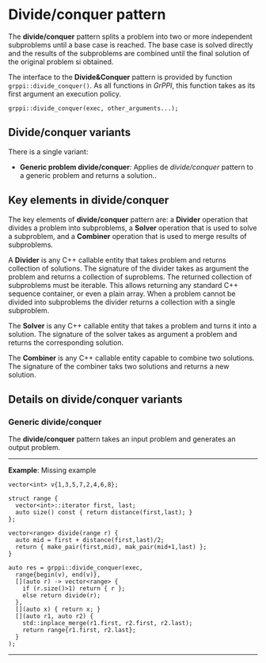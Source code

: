 # Divide/conquer pattern

The **divide/conquer** pattern splits a problem into two or more independent subproblems until a base case is reached. The base case is solved directly and the results of the subproblems are combined until the final solution of the original problem si obtained.

The interface to the **Divide&Conquer** pattern is provided by function `grppi::divide_conquer()`. As all functions in *GrPPI*, this function takes as its first argument an execution policy.

~~~{.cpp}
grppi::divide_conquer(exec, other_arguments...);
~~~

## Divide/conquer variants

There is a single variant:

* **Generic problem  divide/conquer**: Applies de *divide/conquer* pattern to a generic problem and returns a solution..

## Key elements in divide/conquer

The key elements of **divide/conquer** pattern are: a **Divider** operation that divides a problem into subproblems, a **Solver** operation that is used to solve a subproblem, and a **Combiner** operation that is used to merge results of subproblems.

A **Divider** is any C++ callable entity that takes problem and returns collection of solutions. The signature of the divider takes as argument the problem and returns a collection of suproblems. The returned collection of subproblems must be iterable. This allows returning any standard C++ sequence container, or even a plain array. When a problem cannot be divided into subproblems the divider returns a collection with a single subproblem.

The **Solver** is any C++ callable entity that takes a problem and turns it into a solution. The signature of the solver takes as argument a problem and returns the corresponding solution.

The **Combiner** is any C++ callable entity capable to combine two solutions. The signature of the combiner taks two solutions and returns a new solution.

## Details on divide/conquer variants

### Generic divide/conquer

The **divide/conquer** pattern takes an input problem and generates an output problem.

---
**Example**: Missing example
~~~{.cpp}
vector<int> v{1,3,5,7,2,4,6,8};

struct range {
  vector<int>::iterator first, last;
  auto size() const { return distance(first,last); }
};

vector<range> divide(range r) {
  auto mid = first + distance(first,last)/2;
  return { make_pair(first,mid), mak_pair(mid+1,last) };
}

auto res = grppi::divide_conquer(exec,
  range{begin(v), end(v)},
  [](auto r) -> vector<range> {
    if (r.size()>1) return { r };
    else return divide(r);
  },
  [](auto x) { return x; }
  [](auto r1, auto r2) {
    std::inplace_merge(r1.first, r2.first, r2.last);
    return range{r1.first, r2.last};
  }
);
~~~
---

